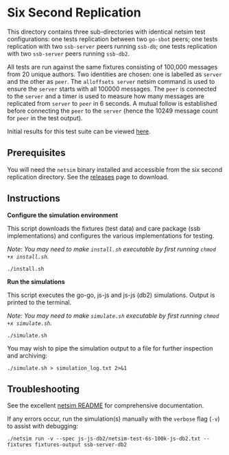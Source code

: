 <!--
SPDX-FileCopyrightText: 2021 Andrew 'glyph' Reid

SPDX-License-Identifier: CC0-1.0
-->

# Six Second Replication

This directory contains three sub-directories with identical netsim test configurations: one tests replication between two `go-sbot` peers; one tests replication with two `ssb-server` peers running `ssb-db`; one tests replication with two `ssb-server` peers running `ssb-db2`.

All tests are run against the same fixtures consisting of 100,000 messages from 20 unique authors. Two identities are chosen: one is labelled as `server` and the other as `peer`. The `alloffsets server` netsim command is used to ensure the `server` starts with all 100000 messages. The `peer` is connected to the `server` and a timer is used to measure how many messages are replicated from `server` to `peer` in 6 seconds. A mutual follow is established before connecting the `peer` to the `server` (hence the 10249 message count for `peer` in the test output).

Initial results for this test suite can be viewed [here](https://github.com/ssb-ngi-pointer/netsim-cookbook/issues/2#issuecomment-921696535).

## Prerequisites

You will need the `netsim` binary installed and accessible from the six second replication directory. See the [releases](https://github.com/ssb-ngi-pointer/netsim/releases/tag/v1.0.0) page to download.

## Instructions

**Configure the simulation environment**

This script downloads the fixtures (test data) and care package (ssb implementations) and configures the various implementations for testing.

_Note: You may need to make `install.sh` executable by first running `chmod +x install.sh`._

`./install.sh`

**Run the simulations**

This script executes the go-go, js-js and js-js (db2) simulations. Output is printed to the terminal.

_Note: You may need to make `simulate.sh` executable by first running `chmod +x simulate.sh`._

`./simulate.sh`

You may wish to pipe the simulation output to a file for further inspection and archiving:

`./simulate.sh > simulation_log.txt 2>&1`

## Troubleshooting

See the excellent [netsim README](https://github.com/ssb-ngi-pointer/netsim) for comprehensive documentation.

If any errors occur, run the simulation(s) manually with the `verbose` flag (`-v`) to assist with debugging:

`./netsim run -v --spec js-js-db2/netsim-test-6s-100k-js-db2.txt --fixtures fixtures-output ssb-server-db2`
